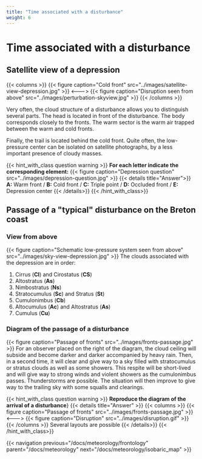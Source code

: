 ```yaml
---
title: "Time associated with a disturbance"
weight: 6
---
```


# Time associated with a disturbance

## Satellite view of a depression
{{< columns >}}
{{< figure caption="Cold front" src="../images/satellite-view-depression.jpg" >}}
<--->
{{< figure caption="Disruption seen from above" src="../images/perturbation-skyview.jpg" >}}
{{< /columns >}}

Very often, the cloud structure of a disturbance allows you to distinguish several parts. The head is located in front of the disturbance.
The body corresponds closely to the fronts. The warm sector is the warm air trapped between the warm and cold fronts.

Finally, the trail is located behind the cold front.
Quite often, the low-pressure center can be isolated on satellite photographs, by a less important presence of cloudy masses.

{{< hint_with_class question warning >}}
**For each letter indicate the corresponding element:**
{{< figure caption="Depression question" src="../images/depression-question.jpg" >}}
{{< details title="Answer">}}
**A:** Warm front / **B:** Cold front / **C:** Triple point / **D:** Occluded front / **E:** Depression center
{{< /details>}}
{{< /hint_with_class>}}

## Passage of a "typical" disturbance on the Breton coast
### View from above
{{< figure caption="Schematic low-pressure system seen from above" src="../images/sky-view-depression.jpg" >}}
The clouds associated with the depression are in order:

1. Cirrus (**CI**) and Cirostatus (**CS**)
2. Altostratus (**As**)
3. Nimbostratus (**Ns**)
4. Stratocumulus (**Sc**) and Stratus (**St**)
5. Cumulonimbus (**Cb**)
6. Altocumulus (**Ac**) and Altostratus (**As**)
7. Cumulus (**Cu**)

### Diagram of the passage of a disturbance
{{< figure caption="Passage of fronts" src="../images/fronts-passage.jpg" >}}
For an observer placed on the right of the diagram, the cloud ceiling will subside and become darker and darker accompanied by heavy rain.
Then, in a second time, it will clear and give way to a sky filled with stratocumulus or stratus clouds as well as some showers.
This respite will be short-lived and will give way to strong winds and violent showers as the cumulonimbus passes. Thunderstorms are possible.
The situation will then improve to give way to the trailing sky with some squalls and clearings.

{{< hint_with_class question warning >}}
**Reproduce the diagram of the arrival of a disturbance**}
{{< details title="Answer" >}}
{{< columns >}}
{{< figure caption="Passage of fronts" src="../images/fronts-passage.jpg" >}}
<--->
{{< figure caption="Disruption" src="../images/disruption.gif" >}}
{{< /columns >}}
Several layouts are possible
{{< /details>}}
{{< /hint_with_class>}}

{{< navigation previous="/docs/meteorology/frontology" parent="/docs/meteorology" next="/docs/meteorology/isobaric_map" >}}